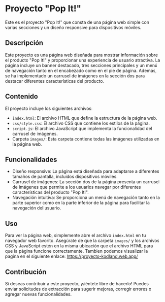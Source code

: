 # Proyecto "Pop It!"

Este es el proyecto "Pop It!" que consta de una página web simple con varias secciones y un diseño responsive para dispositivos móviles.

## Descripción

Este proyecto es una página web diseñada para mostrar información sobre el producto "Pop It!" y proporcionar una experiencia de usuario atractiva. La página incluye un banner destacado, tres secciones principales y un menú de navegación tanto en el encabezado como en el pie de página. Además, se ha implementado un carrusel de imágenes en la sección dos para destacar diferentes características del producto.

## Contenido

El proyecto incluye los siguientes archivos:

- `index.html`: El archivo HTML que define la estructura de la página web.
- `css/style.css`: El archivo CSS que contiene los estilos de la página.
- `script.js`: El archivo JavaScript que implementa la funcionalidad del carrusel de imágenes.
- Carpeta `images/`: Esta carpeta contiene todas las imágenes utilizadas en la página web.

## Funcionalidades

- Diseño responsive: La página está diseñada para adaptarse a diferentes tamaños de pantalla, incluidos dispositivos móviles.
- Carrusel de imágenes: La sección dos de la página presenta un carrusel de imágenes que permite a los usuarios navegar por diferentes características del producto "Pop It!".
- Navegación intuitiva: Se proporciona un menú de navegación tanto en la parte superior como en la parte inferior de la página para facilitar la navegación del usuario.

## Uso

Para ver la página web, simplemente abre el archivo `index.html` en tu navegador web favorito. Asegúrate de que la carpeta `images/` y los archivos CSS y JavaScript estén en la misma ubicación que el archivo HTML para que la página funcione correctamente.
Tambien podemos visualizar la pagina en el siguiente enlace: https://proyecto-kodland.web.app/
## Contribución

Si deseas contribuir a este proyecto, ¡siéntete libre de hacerlo! Puedes enviar solicitudes de extracción para sugerir mejoras, corregir errores o agregar nuevas funcionalidades.


